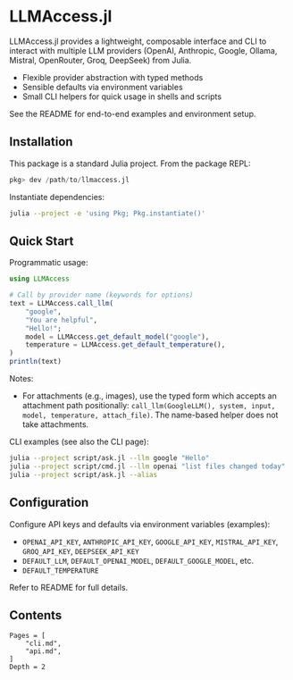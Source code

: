 # LLMAccess.jl

LLMAccess.jl provides a lightweight, composable interface and CLI to interact with multiple LLM providers (OpenAI, Anthropic, Google, Ollama, Mistral, OpenRouter, Groq, DeepSeek) from Julia.

- Flexible provider abstraction with typed methods
- Sensible defaults via environment variables
- Small CLI helpers for quick usage in shells and scripts

See the README for end-to-end examples and environment setup.

## Installation

This package is a standard Julia project. From the package REPL:

```julia
pkg> dev /path/to/llmaccess.jl
```

Instantiate dependencies:

```bash
julia --project -e 'using Pkg; Pkg.instantiate()'
```

## Quick Start

Programmatic usage:

```julia
using LLMAccess

# Call by provider name (keywords for options)
text = LLMAccess.call_llm(
    "google",
    "You are helpful",
    "Hello!";
    model = LLMAccess.get_default_model("google"),
    temperature = LLMAccess.get_default_temperature(),
)
println(text)
```

Notes:
- For attachments (e.g., images), use the typed form which accepts an attachment path positionally: `call_llm(GoogleLLM(), system, input, model, temperature, attach_file)`. The name-based helper does not take attachments.

CLI examples (see also the CLI page):

```bash
julia --project script/ask.jl --llm google "Hello"
julia --project script/cmd.jl --llm openai "list files changed today"
julia --project script/ask.jl --alias
```

## Configuration

Configure API keys and defaults via environment variables (examples):

- `OPENAI_API_KEY`, `ANTHROPIC_API_KEY`, `GOOGLE_API_KEY`, `MISTRAL_API_KEY`, `GROQ_API_KEY`, `DEEPSEEK_API_KEY`
- `DEFAULT_LLM`, `DEFAULT_OPENAI_MODEL`, `DEFAULT_GOOGLE_MODEL`, etc.
- `DEFAULT_TEMPERATURE`

Refer to README for full details.

## Contents

```@contents
Pages = [
    "cli.md",
    "api.md",
]
Depth = 2
```
